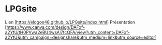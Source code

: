 # LPGsite

Lien [https://elogoo48.github.io/LPGsite/index.html]
Présentation [https://www.canva.com/design/DAFxf-a2YtU/tH0PVwa2eBU4wsAl7tcQFA/view?utm_content=DAFxf-a2YtU&utm_campaign=designshare&utm_medium=link&utm_source=editor]
